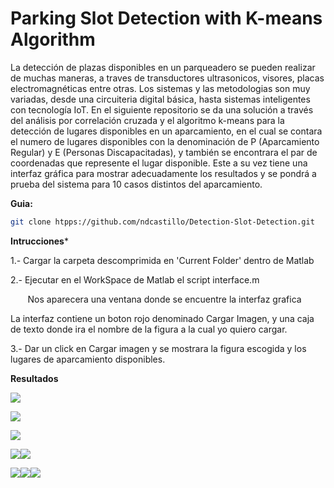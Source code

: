 # Parking Slot Detection with K-means Algorithm

La detección de plazas disponibles en un parqueadero se pueden realizar de muchas maneras, a traves de transductores ultrasonicos, visores, placas electromagnéticas entre otras. Los sistemas y las metodologias son muy variadas, desde una circuiteria digital básica, hasta sistemas inteligentes con tecnología IoT. En el siguiente repositorio se da una solución a través del análisis por correlación cruzada y el algoritmo k-means para la detección de lugares disponibles en un aparcamiento, en el cual se contara el numero de lugares disponibles con la denominación de P (Aparcamiento Regular) y E (Personas Discapacitadas), y también se encontrara el par de coordenadas que represente el lugar disponible. Este a su vez tiene una interfaz gráfica para mostrar adecuadamente los resultados y se pondrá a prueba del sistema para 10 casos distintos del aparcamiento.

**Guia:**

```bash
git clone htpps://github.com/ndcastillo/Detection-Slot-Detection.git
```

**Intrucciones***

1.- Cargar la carpeta descomprimida en 'Current Folder' dentro de Matlab

2.- Ejecutar en el WorkSpace de Matlab el script interface.m     

       Nos aparecera una ventana donde se encuentre la interfaz grafica

La interfaz contiene un boton rojo denominado Cargar Imagen, y una caja de texto donde ira el nombre de la figura a la cual yo quiero cargar.

3.- Dar un click en Cargar imagen y se mostrara la figura escogida y los lugares de aparcamiento disponibles.

**Resultados**

![](img/d56328d45842e7191e55233b52d67a0723caddbd.png)

![](img/afc743f9bba8690823076bf51abb0409bbd47918.png)

![](img/3c88247e3d4fe90c6f26b95fc1e459890e6a76df.png)

![](img/124c765f320bd0b7bc2f9612f946803bab9a8f26.png)![](img/5a2a312b35a44e2ccd940abb2711d6bf157dac12.png)

![](img/b7fcf581ac27166e224c77530dd26ee6579626f2.png)![](img/94caa640d5c71c4a810e586a12cee4a85596bedd.png)![](img/b4300558b1e79e9a0b8648cd464b926c2c8138d7.png)